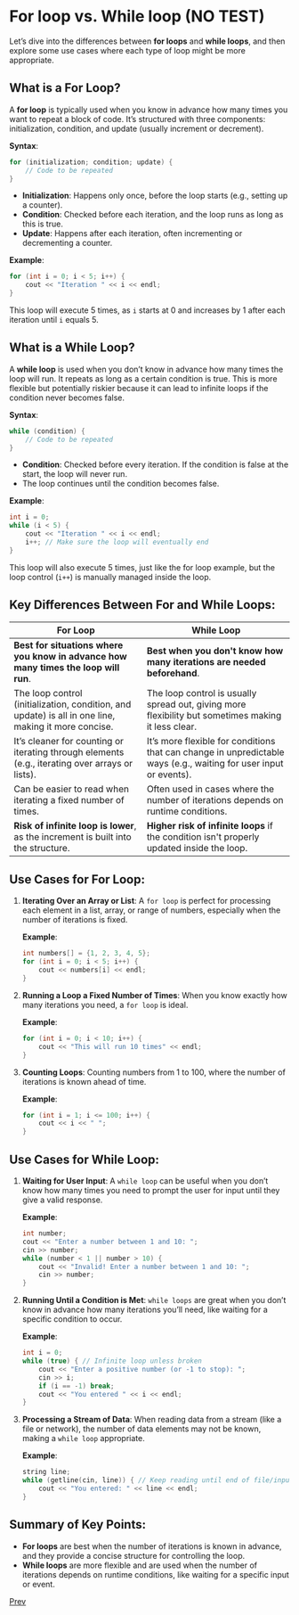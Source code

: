# For loop vs. While loop (NO TEST)

Let’s dive into the differences between **for loops** and **while loops**, and then explore some use cases where each type of loop might be more appropriate.

## What is a **For Loop**?

A **for loop** is typically used when you know in advance how many times you want to repeat a block of code. It’s structured with three components: initialization, condition, and update (usually increment or decrement).

**Syntax**:
```cpp
for (initialization; condition; update) {
    // Code to be repeated
}
```

- **Initialization**: Happens only once, before the loop starts (e.g., setting up a counter).
- **Condition**: Checked before each iteration, and the loop runs as long as this is true.
- **Update**: Happens after each iteration, often incrementing or decrementing a counter.

**Example**:
```cpp
for (int i = 0; i < 5; i++) {
    cout << "Iteration " << i << endl;
}
```
This loop will execute 5 times, as `i` starts at 0 and increases by 1 after each iteration until `i` equals 5.

## What is a **While Loop**?

A **while loop** is used when you don’t know in advance how many times the loop will run. It repeats as long as a certain condition is true. This is more flexible but potentially riskier because it can lead to infinite loops if the condition never becomes false.

**Syntax**:
```cpp
while (condition) {
    // Code to be repeated
}
```

- **Condition**: Checked before every iteration. If the condition is false at the start, the loop will never run.
- The loop continues until the condition becomes false.

**Example**:
```cpp
int i = 0;
while (i < 5) {
    cout << "Iteration " << i << endl;
    i++; // Make sure the loop will eventually end
}
```
This loop will also execute 5 times, just like the for loop example, but the loop control (`i++`) is manually managed inside the loop.

## Key Differences Between **For** and **While** Loops:

| **For Loop**                                    | **While Loop**                                   |
|--------------------------------------------------|--------------------------------------------------|
| **Best for situations where you know in advance how many times the loop will run**. | **Best when you don't know how many iterations are needed beforehand**. |
| The loop control (initialization, condition, and update) is all in one line, making it more concise. | The loop control is usually spread out, giving more flexibility but sometimes making it less clear. |
| It’s cleaner for counting or iterating through elements (e.g., iterating over arrays or lists). | It’s more flexible for conditions that can change in unpredictable ways (e.g., waiting for user input or events). |
| Can be easier to read when iterating a fixed number of times. | Often used in cases where the number of iterations depends on runtime conditions. |
| **Risk of infinite loop is lower**, as the increment is built into the structure. | **Higher risk of infinite loops** if the condition isn't properly updated inside the loop. |

## Use Cases for **For Loop**:

1. **Iterating Over an Array or List**:
   A `for loop` is perfect for processing each element in a list, array, or range of numbers, especially when the number of iterations is fixed.
   
   **Example**:
   ```cpp
   int numbers[] = {1, 2, 3, 4, 5};
   for (int i = 0; i < 5; i++) {
       cout << numbers[i] << endl;
   }
   ```

2. **Running a Loop a Fixed Number of Times**:
   When you know exactly how many iterations you need, a `for loop` is ideal.
   
   **Example**:
   ```cpp
   for (int i = 0; i < 10; i++) {
       cout << "This will run 10 times" << endl;
   }
   ```

3. **Counting Loops**:
   Counting numbers from 1 to 100, where the number of iterations is known ahead of time.
   
   **Example**:
   ```cpp
   for (int i = 1; i <= 100; i++) {
       cout << i << " ";
   }
   ```

## Use Cases for **While Loop**:

1. **Waiting for User Input**:
   A `while loop` can be useful when you don’t know how many times you need to prompt the user for input until they give a valid response.
   
   **Example**:
   ```cpp
   int number;
   cout << "Enter a number between 1 and 10: ";
   cin >> number;
   while (number < 1 || number > 10) {
       cout << "Invalid! Enter a number between 1 and 10: ";
       cin >> number;
   }
   ```

2. **Running Until a Condition is Met**:
   `while loops` are great when you don’t know in advance how many iterations you’ll need, like waiting for a specific condition to occur.
   
   **Example**:
   ```cpp
   int i = 0;
   while (true) { // Infinite loop unless broken
       cout << "Enter a positive number (or -1 to stop): ";
       cin >> i;
       if (i == -1) break;
       cout << "You entered " << i << endl;
   }
   ```

3. **Processing a Stream of Data**:
   When reading data from a stream (like a file or network), the number of data elements may not be known, making a `while loop` appropriate.
   
   **Example**:
   ```cpp
   string line;
   while (getline(cin, line)) { // Keep reading until end of file/input
       cout << "You entered: " << line << endl;
   }
   ```

## Summary of Key Points:
- **For loops** are best when the number of iterations is known in advance, and they provide a concise structure for controlling the loop.
- **While loops** are more flexible and are used when the number of iterations depends on runtime conditions, like waiting for a specific input or event.

[Prev](./README.md)